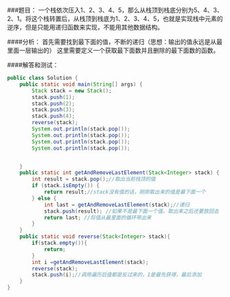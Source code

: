 ###题目：
一个栈依次压入1、2、3、4、5，那么从栈顶到栈底分别为5、4、3、2、1。将这个栈转置后，从栈顶到栈底为1、2、3、4、5，也就是实现栈中元素的逆序，但是只能用递归函数来实现，不能用其他数据结构。

####分析：
首先需要找到最下面的值，不断的递归（思想：输出的值永远是从最里面一层输出的）
这里需要定义一个获取最下面数并且删除的最下面数的函数。


####解答和测试：
```java
public class Solution {
    public static void main(String[] args) {
        Stack stack = new Stack();
        stack.push(1);
        stack.push(2);
        stack.push(3);
        stack.push(4);
        reverse(stack);
        System.out.println(stack.pop());
        System.out.println(stack.pop());
        System.out.println(stack.pop());
        System.out.println(stack.pop());


    }
    public static int getAndRemoveLastElement(Stack<Integer> stack) {
        int result = stack.pop();//取出当前栈顶的值
        if (stack.isEmpty()) {
            return result;//stack没有值的话，刚刚取出来的值是最下面一个
        } else {
            int last = getAndRemoveLastElement(stack);//递归
            stack.push(result); //如果不是最下面一个值，取出来之后还要放回去
            return last; //将值从最里面的循环带出来
        }
    }
    public static void reverse(Stack<Integer> stack){
        if(stack.empty()){
            return;
        }
        int i =getAndRemoveLastElement(stack);
        reverse(stack);
        stack.push(i);//调用遍历后值都是反过来的，1是最先获得，最后添加
    }
}

```